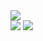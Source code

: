 
<a href="https://github.com/anuraghazra/github-readme-stats">
  <img  src="https://github-readme-stats.vercel.app/api?username=HIGH238&show_icons=true&theme=dracula&hide_border=true&bg_color=&count_private=true&include_all_commits=true&border_radius=20"/></a>
  
<br/>
<a href="https://github.com/anuraghazra/github-readme-stats">
  <img  src="https://github-readme-stats.vercel.app/api/top-langs/?username=HIGH238&layout=compact&theme=dracula&hide_border=true&border_radius=20"/></a>

<a href="https://github.com/ryo-ma/github-profile-trophy">
  <img  src="https://github-profile-trophy.vercel.app/?username=HIGH238&no-frame=true&theme=dracula&margin-w=20"/></a>




